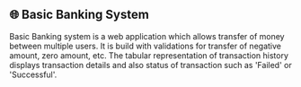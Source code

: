 ## :globe_with_meridians: Basic Banking System


Basic Banking system is a web application which allows transfer of money between multiple users. It is build with validations for transfer of negative amount, zero amount, etc. The tabular representation of transaction history displays transaction details and also status of transaction such as 'Failed' or 'Successful'.

